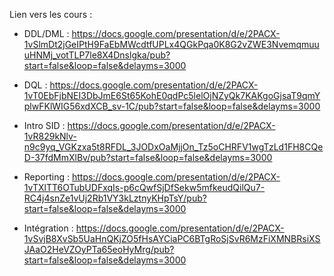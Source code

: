 Lien vers les cours :

- DDL/DML : https://docs.google.com/presentation/d/e/2PACX-1vSlmDt2jGeIPtH9FaEbMWcdtfUPLx4QGkPqa0K8G2vZWE3NvemqmuuuHNMj_votTLP7le8X4Dnslgka/pub?start=false&loop=false&delayms=3000

- DQL : https://docs.google.com/presentation/d/e/2PACX-1vT0EbFjbNEI3DbJmE6St65KohE0qdPc5lelOjNZyQk7KAKgoGjsaT9qmYplwFKlWIG56xdXCB_sv-1C/pub?start=false&loop=false&delayms=3000

- Intro SID : https://docs.google.com/presentation/d/e/2PACX-1vR829kNlv-n9c9yq_VGKzxa5t8RFDL_3JODxOaMjjOn_Tz5oCHRFV1wgTzLd1FH8CQeD-37fdMmXlBv/pub?start=false&loop=false&delayms=3000

- Reporting : https://docs.google.com/presentation/d/e/2PACX-1vTXlTT6OTubUDFxqIs-p6cQwfSjDfSekw5mfkeudQilQu7-RC4j4snZe1vUj2Rb1VY3kLztnyKHpTsY/pub?start=false&loop=false&delayms=3000

- Intégration : https://docs.google.com/presentation/d/e/2PACX-1vSvjB8XvSb5UaHnQKjZO5fHsAYCiaPC6BTgRoSjSvR6MzFiXMNBRsiXSJAaO2HeVZOyPTa65eoHyMrg/pub?start=false&loop=false&delayms=3000
